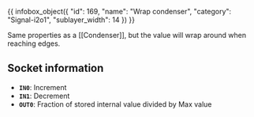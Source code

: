 {{ infobox_object({
	"id": 169,
	"name": "Wrap condenser",
	"category": "Signal-i2o1",
	"sublayer_width": 14
}) }}

Same properties as a [[Condenser]], but the value will wrap around when reaching edges.

## Socket information
- **`IN0`**: Increment
- **`IN1`**: Decrement
- **`OUT0`**: Fraction of stored internal value divided by Max value